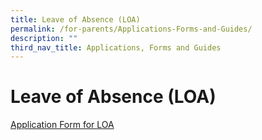 ```yaml
---
title: Leave of Absence (LOA)
permalink: /for-parents/Applications-Forms-and-Guides/
description: ""
third_nav_title: Applications, Forms and Guides
---
```



**Leave of Absence (LOA)**
==========================

[Application Form for LOA](https://form.gov.sg/60c14e655259b6001101c41f)